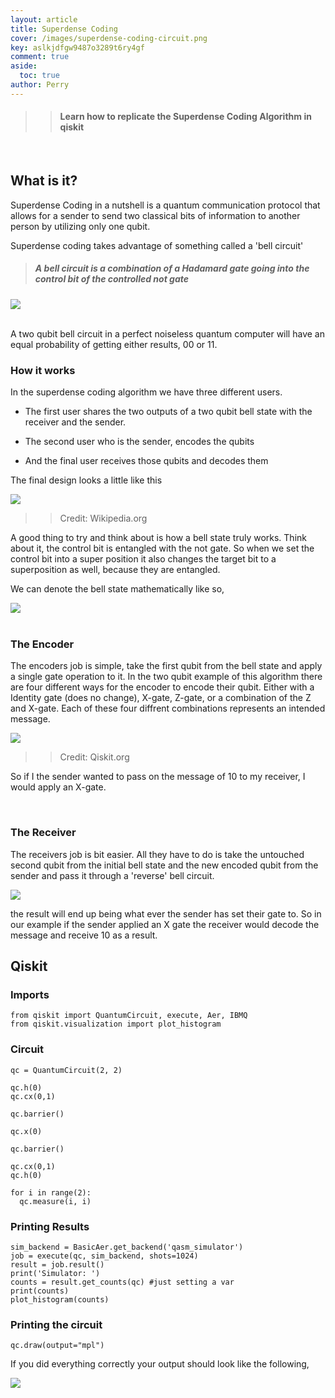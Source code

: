 ```yaml
---
layout: article
title: Superdense Coding
cover: /images/superdense-coding-circuit.png
key: aslkjdfgw9487o3289t6ry4gf
comment: true
aside:
  toc: true
author: Perry
---
```


>> #### Learn how to replicate the Superdense Coding Algorithm in qiskit

<br>

<!--more-->

<!--<script>

  let xmlHttp = new XMLHttpRequest();
  xmlHttp.open('GET', 'https://hitcounter.pythonanywhere.com/count', false);
  xmlHttp.send(null);
  count = xmlHttp.responseText;

</script>

<center>
<div class="card">
  <div class="card__content">
    <p class="warning">
    Views: <Strong>
    <script type="text/javascript">
            document.write(count)
    </script>
    </Strong>
    </p>
  </div>
</div>
</center> -->

## What is it?

Superdense Coding in a nutshell is a quantum communication protocol that allows for a sender to send two classical bits of information to another person by utilizing only one qubit.

Superdense coding takes advantage of something called a 'bell circuit' 

> ##### A bell circuit is a combination of a Hadamard gate going into the control bit of the controlled not gate

<div class="card">
  <div class="card__image">
    <img class="image" src="/images/bell-state-quantum-qiskit.png"/>
  </div>
</div>

<br>

A two qubit bell circuit in a perfect noiseless quantum computer will have an equal probability of getting either results, 00 or 11.

### How it works

In the superdense coding algorithm we have three different users.

* The first user shares the two outputs of a two qubit bell state with the receiver and the sender.

* The second user who is the sender, encodes the qubits 

* And the final user receives those qubits and decodes them

The final design looks a little like this

<div class="card">
  <div class="card__image">
    <img class="image" src="/images/superdense-coding-circuit-1.png"/>
  </div>
</div>

>> Credit: Wikipedia.org

A good thing to try and think about is how a bell state truly works. Think about it, the control bit is entangled with the not gate. So when we set the control bit into a super position it also changes the target bit to a superposition as well, because they are entangled. 

We can denote the bell state mathematically like so,

<div class="card">
  <div class="card__image">
    <img class="image" src="/images/quantum-bell-state.png"/>
  </div>
</div>

<br>

### The Encoder 

The encoders job is simple, take the first qubit from the bell state and apply a single gate operation to it. In the two qubit example of this algorithm there are four different ways for the encoder to encode their qubit. Either with a Identity gate (does no change), X-gate, Z-gate, or a combination of the Z and X-gate. Each of these four diffrent combinations represents an intended message. 

<div class="card">
  <div class="card__image">
    <img class="image" src="/images/superdense-coding-protocol.png"/>
  </div>
</div>

>> Credit: Qiskit.org

So if I the sender wanted to pass on the message of 10 to my receiver, I would apply an X-gate.

<br>

### The Receiver 

The receivers job is bit easier. All they have to do is take the untouched second qubit from the initial bell state and the new encoded qubit from the sender and pass it through a 'reverse' bell circuit. 

<div class="card">
  <div class="card__image">
    <img class="image" src="/images/superdense-coding-qiskit.png"/>
  </div>
</div>

the result will end up being what ever the sender has set their gate to. So in our example if the sender applied an X gate the receiver would decode the message and receive 10 as a result.

## Qiskit 

### Imports

    from qiskit import QuantumCircuit, execute, Aer, IBMQ
    from qiskit.visualization import plot_histogram

### Circuit

    qc = QuantumCircuit(2, 2)

    qc.h(0)
    qc.cx(0,1)

    qc.barrier()

    qc.x(0)

    qc.barrier()

    qc.cx(0,1)
    qc.h(0)

    for i in range(2):
      qc.measure(i, i)
    
### Printing Results

    sim_backend = BasicAer.get_backend('qasm_simulator')
    job = execute(qc, sim_backend, shots=1024)
    result = job.result()
    print('Simulator: ')
    counts = result.get_counts(qc) #just setting a var
    print(counts)
    plot_histogram(counts)

### Printing the circuit

    qc.draw(output="mpl")

If you did everything correctly your output should look like the following,

<div class="card">
  <div class="card__image">
    <img class="image" src="/images/superdense-coding-experiment.png"/>
  </div>
</div>